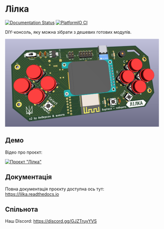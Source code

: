# Лілка

[![Documentation Status](https://readthedocs.org/projects/lilka/badge/?version=latest)](https://lilka.readthedocs.io/uk/latest/?badge=latest) [![PlatformIO CI](https://github.com/and3rson/lilka/actions/workflows/pio.yml/badge.svg)](https://github.com/and3rson/lilka/actions/workflows/pio.yml)

DIY-консоль, яку можна зібрати з дешевих готових модулів.

![Лілка v2](./img/v2.jpg)

## Демо

Відео про проєкт:

[![Проєкт "Лілка"](https://img.youtube.com/vi/6Tz70vqRrs0/hqdefault.jpg)](https://www.youtube.com/watch?v=6Tz70vqRrs0)

## Документація

Повна документація проєкту доступна ось тут: <https://lilka.readthedocs.io>

## Спільнота

Наш Discord: <https://discord.gg/GJZTruyYVS>
